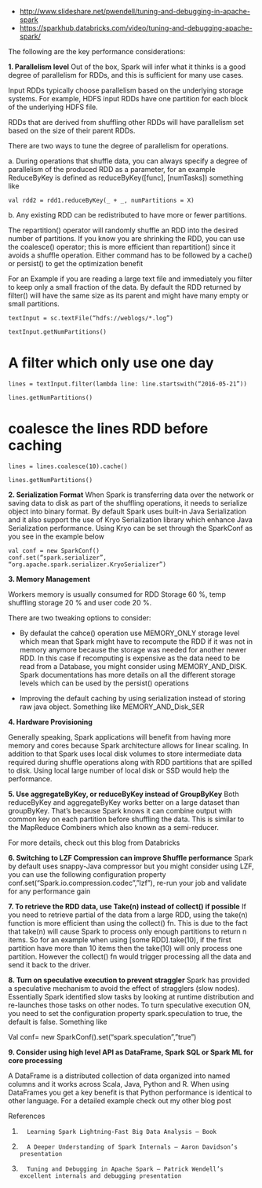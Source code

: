 * http://www.slideshare.net/pwendell/tuning-and-debugging-in-apache-spark
* https://sparkhub.databricks.com/video/tuning-and-debugging-apache-spark/

The following are the key performance considerations:

**1.      Parallelism level**
Out of the box, Spark will infer what it thinks is a good degree of parallelism for RDDs, and this is sufficient for many use cases.

Input RDDs typically choose parallelism based on the underlying storage systems. For example, HDFS input RDDs have one partition for each block of the underlying HDFS file.

RDDs that are derived from shuffling other RDDs will have parallelism set based on the size of their parent RDDs.

 There are two ways to tune the degree of parallelism for operations.

a. During operations that shuffle data, you can always specify a degree of parallelism of the produced RDD as a parameter, for an example ReduceByKey is defined as reduceByKey([func], [numTasks]) something like

    val rdd2 = rdd1.reduceByKey(_ + _, numPartitions = X)

b. Any existing RDD can be redistributed to have more or fewer partitions.

The repartition() operator will randomly shuffle an RDD into the desired number of partitions. If you know you are shrinking the RDD, you can use the coalesce() operator; this is more efficient than repartition() since it avoids a shuffle operation. Either command has to be followed by a cache() or persist() to get the optimization benefit

 

For an Example if you are reading a large text file and immediately you filter to keep only a small fraction of the data. By default the RDD returned by filter() will have the same size as its parent and might have many empty or small partitions.

 

    textInput = sc.textFile(“hdfs://weblogs/*.log”)

    textInput.getNumPartitions()


# A filter which only use one day

    lines = textInput.filter(lambda line: line.startswith(“2016-05-21”))

    lines.getNumPartitions()



#  coalesce the lines RDD before caching

    lines = lines.coalesce(10).cache()

    lines.getNumPartitions()



 

**2.      Serialization Format**
When Spark is transferring data over the network or saving data to disk as part of the shuffling operations, it needs to serialize object into binary format. By default Spark uses built-in Java Serialization and it also support the use of Kryo Serialization library which enhance Java Serialization performance. Using Kryo can be set through the SparkConf  as you see in the example below

    val conf = new SparkConf()
    conf.set(“spark.serializer”, “org.apache.spark.serializer.KryoSerializer”)

 
**3.      Memory Management**

Workers memory is usually consumed for RDD Storage 60 %, temp shuffling storage 20 % and user code 20 %.

There are two tweaking options to consider:

* By defaulat the cahce() operation use MEMORY_ONLY storage level which mean that Spark might have to recompute the RDD if it was not in memory anymore  because the storage was needed for another newer RDD. In this case if recomputing is expensive as the data need to be read from a Database, you might consider using MEMORY_AND_DISK. Spark documentations has more details on all the different storage levels which can be used by the persist() operations

* Improving the default caching by using serialization instead of storing raw java object. Something like MEMORY_AND_Disk_SER

 

**4.  Hardware Provisioning**

 Generally speaking, Spark applications will benefit from having more memory and cores because Spark architecture allows for linear scaling. In addition to that Spark uses local disk volumes to store intermediate data required during shuffle operations along with RDD partitions that are spilled to disk. Using local large number of local disk or SSD would help the performance.

 
**5.  Use aggregateByKey, or reduceByKey instead of GroupByKey**
Both reduceByKey and aggregateByKey works better on a large dataset than groupByKey. That’s because Spark knows it can combine output with common key on each partition before shuffling the data. This is similar to the MapReduce Combiners which also known as a semi-reducer.

For more details, check out this blog from Databricks

**6.    Switching to LZF Compression can improve Shuffle performance**
Spark by default uses snappy-Java compressor but you might consider using LZF, you can use the following configuration property    conf.set(“Spark.io.compression.codec”,”lzf”), re-run your job and validate for any performance gain


**7.    To retrieve the RDD data, use Take(n) instead of collect() if possible**
If you need to retrieve partial of the data from a large RDD,  using the take(n) function is more efficient than using the collect() fn. This is due to the fact that take(n) will cause Spark to process only enough partitions to return n items. So for an example when using [some RDD].take(10), if the first partition have more than 10 items then the take(10) will only process one partition. However the collect() fn would trigger processing all the data and send it back to the driver.

**8.      Turn on speculative execution to prevent straggler**
Spark has provided a speculative mechanism to avoid the effect of stragglers (slow nodes). Essentially Spark identified slow tasks by looking at runtime distribution and re-launches those tasks on other nodes. To turn speculative execution ON, you need to set the configuration property spark.speculation to true, the default is false. Something like

Val conf= new SparkConf().set(“spark.speculation”,”true”)

 

**9. Consider using high level API as DataFrame, Spark SQL or Spark ML for core processing**

A DataFrame is a distributed collection of data organized into named columns and it works across Scala, Java, Python and R. When using DataFrames you get a key benefit is that Python performance is identical to other language. For a detailed example check out my other blog post

 

References
1.       Learning Spark Lightning-Fast Big Data Analysis – Book

2.       A Deeper Understanding of Spark Internals – Aaron Davidson’s presentation

3.       Tuning and Debugging in Apache Spark – Patrick Wendell’s excellent internals and debugging presentation

